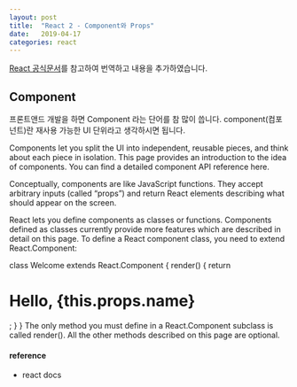 ```yaml
---
layout: post
title:  "React 2 - Component와 Props"
date:   2019-04-17
categories: react
---
```


[React 공식문서](https://reactjs.org/docs/components-and-props.html)를 참고하여 번역하고 내용을 추가하였습니다.

## Component
프론트앤드 개발을 하면 Component 라는 단어를 참 많이 씁니다.
component(컴포넌트)란 재사용 가능한 UI 단위라고 생각하시면 됩니다.


Components let you split the UI into independent, reusable pieces, and think about each piece in isolation. This page provides an introduction to the idea of components. You can find a detailed component API reference here.

Conceptually, components are like JavaScript functions. They accept arbitrary inputs (called “props”) and return React elements describing what should appear on the screen.

React lets you define components as classes or functions. Components defined as classes currently provide more features which are described in detail on this page. To define a React component class, you need to extend React.Component:

class Welcome extends React.Component {
  render() {
    return <h1>Hello, {this.props.name}</h1>;
  }
}
The only method you must define in a React.Component subclass is called render(). All the other methods described on this page are optional.


#### reference
* react docs